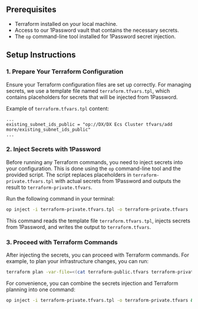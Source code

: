 ## Prerequisites

- Terraform installed on your local machine.
- Access to our 1Password vault that contains the necessary secrets.
- The `op` command-line tool installed for 1Password secret injection.

## Setup Instructions

### 1. Prepare Your Terraform Configuration

Ensure your Terraform configuration files are set up correctly. For managing secrets, we use a template file named `terraform.tfvars.tpl`, which contains placeholders for secrets that will be injected from 1Password.

Example of `terraform.tfvars.tpl` content:

```hcl
...
existing_subnet_ids_public = "op://DX/DX Ecs Cluster tfvars/add more/existing_subnet_ids_public"
...
```

### 2. Inject Secrets with 1Password

Before running any Terraform commands, you need to inject secrets into your configuration. This is done using the `op` command-line tool and the provided script.
The script replaces placeholders in `terraform-private.tfvars.tpl` with actual secrets from 1Password and outputs the result to `terraform-private.tfvars`.

Run the following command in your terminal:

```bash
op inject -i terraform-private.tfvars.tpl -o terraform-private.tfvars
```

This command reads the template file `terraform.tfvars.tpl`, injects secrets from 1Password, and writes the output to `terraform.tfvars`.

### 3. Proceed with Terraform Commands

After injecting the secrets, you can proceed with Terraform commands. For example, to plan your infrastructure changes, you can run:

```bash
terraform plan -var-file=<(cat terraform-public.tfvars terraform-private.tfvars)
```

For convenience, you can combine the secrets injection and Terraform planning into one command:

```bash
op inject -i terraform-private.tfvars.tpl -o terraform-private.tfvars && terraform plan -var-file=<(cat terraform-public.tfvars terraform-private.tfvars)
```
